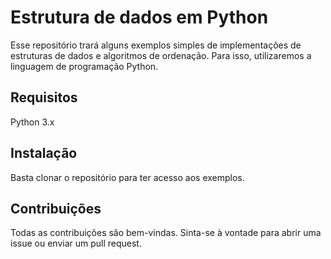 # Estrutura de dados em Python

Esse repositório trará alguns exemplos simples de implementações de estruturas de dados e algoritmos de ordenação. Para isso, utilizaremos a linguagem de programação Python.

## Requisitos 
Python 3.x

## Instalação 

Basta clonar o repositório para ter acesso aos exemplos.

## Contribuições 
Todas as contribuições são bem-vindas. Sinta-se à vontade para abrir uma issue ou enviar um pull request.
